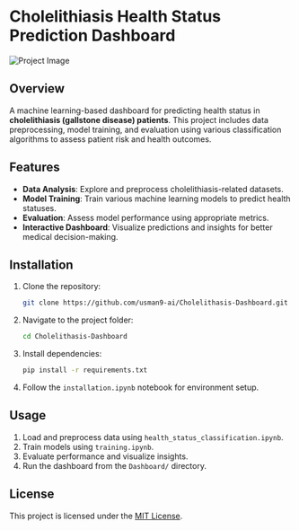 # Cholelithiasis Health Status Prediction Dashboard

![Project Image](./A_modern_medical_AI_dashboard_concept_for_predicti.png)

## Overview
A machine learning-based dashboard for predicting health status in **cholelithiasis (gallstone disease) patients**. This project includes data preprocessing, model training, and evaluation using various classification algorithms to assess patient risk and health outcomes.

## Features
- **Data Analysis**: Explore and preprocess cholelithiasis-related datasets.
- **Model Training**: Train various machine learning models to predict health statuses.
- **Evaluation**: Assess model performance using appropriate metrics.
- **Interactive Dashboard**: Visualize predictions and insights for better medical decision-making.

## Installation
1. Clone the repository:
   ```bash
   git clone https://github.com/usman9-ai/Cholelithasis-Dashboard.git
   ```
2. Navigate to the project folder:
   ```bash
   cd Cholelithasis-Dashboard
   ```
3. Install dependencies:
   ```bash
   pip install -r requirements.txt
   ```
4. Follow the `installation.ipynb` notebook for environment setup.

## Usage
1. Load and preprocess data using `health_status_classification.ipynb`.
2. Train models using `training.ipynb`.
3. Evaluate performance and visualize insights.
4. Run the dashboard from the `Dashboard/` directory.


## License
This project is licensed under the [MIT License](LICENSE).

